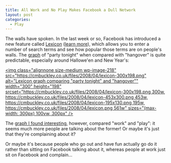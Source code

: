 ```yaml
---
title: All Work and No Play Makes Facebook a Dull Network
layout: post
categories:
  - Play
---
```

The walls have spoken. In the last week or so, Facebook has introduced a new feature called [Lexicon](https://www.facebook.com/lexicon/) ([learn more](https://www.facebook.com/help.php?topic=lexicon)), which allows you to enter a number of search terms and see how popular those terms are on people's walls. The [graph](https://www.facebook.com/lexicon/index.php?q=party%20tonight,%20hangover) of "party tonight" when compared with "hangover" is quite predictable, especially around Hallowe'en and New Year's:

[<img class="alignnone size-medium wp-image-218" src="https://cmbuckley.co.uk/files/2008/04/lexicon-300x198.png" alt="Lexicon graph comparing "party tonight" and "hangover"" width="300" height="198" srcset="https://cmbuckley.co.uk/files/2008/04/lexicon-300x198.png 300w, https://cmbuckley.co.uk/files/2008/04/lexicon-453x300.png 453w, https://cmbuckley.co.uk/files/2008/04/lexicon-195x130.png 195w, https://cmbuckley.co.uk/files/2008/04/lexicon.png 561w" sizes="(max-width: 300px) 100vw, 300px" />](https://cmbuckley.co.uk/files/2008/04/lexicon.png)

The [graph I found interesting](https://www.facebook.com/lexicon/index.php?q=work%2C+play), however, compared "work" and "play": it seems much more people are talking about the former! Or maybe it's just that they're complaining about it?

Or maybe it's because people who go out and have fun actually go do it rather than sitting on Facebook talking about it, whereas people at work just sit on Facebook and complain...